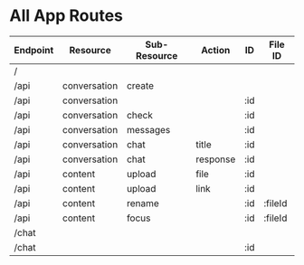 # All App Routes

| Endpoint | Resource     | Sub-Resource | Action   | ID  | File ID |
|----------|--------------|--------------|----------|-----|---------|
| /        |              |              |          |     |         |
| /api     | conversation | create       |          |     |         |
| /api     | conversation |              |          | :id |         |
| /api     | conversation | check        |          | :id |         |
| /api     | conversation | messages     |          | :id |         |
| /api     | conversation | chat         | title    | :id |         |
| /api     | conversation | chat         | response | :id |         |
| /api     | content      | upload       | file     | :id |         |
| /api     | content      | upload       | link     | :id |         |
| /api     | content      | rename       |          | :id | :fileId |
| /api     | content      | focus        |          | :id | :fileId |
| /chat    |              |              |          |     |         |
| /chat    |              |              |          | :id |         |
